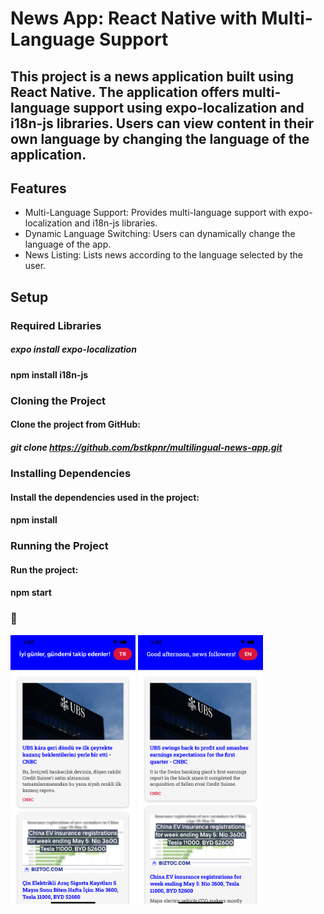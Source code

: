 # News App: React Native with Multi-Language Support

## This project is a news application built using React Native. The application offers multi-language support using expo-localization and i18n-js libraries. Users can view content in their own language by changing the language of the application.

## Features

<ul style="list-style-type:disc">
<li>Multi-Language Support: Provides multi-language support with expo-localization and i18n-js libraries.</li>
<li>Dynamic Language Switching: Users can dynamically change the language of the app.</li>
<li>News Listing: Lists news according to the language selected by the user.</li>
</ul>

## Setup

### Required Libraries
##### expo install expo-localization
#### npm install i18n-js

### Cloning the Project
#### Clone the project from GitHub:
##### git clone https://github.com/bstkpnr/multilingual-news-app.git

### Installing Dependencies
#### Install the dependencies used in the project:
#### npm install

### Running the Project
#### Run the project:
#### npm start


### 👋
<div class="d-flex align-items-center justify-content-center" style="height: 250px;">
<img src="./assets/img/img1.png" width='200px'>
<img src="./assets/img/img2.png" width='200px'>
</div>



